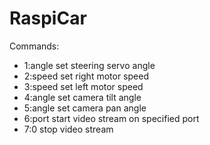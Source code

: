 # RaspiCar

Commands:
- 1:angle set steering servo angle
- 2:speed set right motor speed
- 3:speed set left motor speed
- 4:angle set camera tilt angle
- 5:angle set camera pan angle
- 6:port start video stream on specified port
- 7:0 stop video stream
